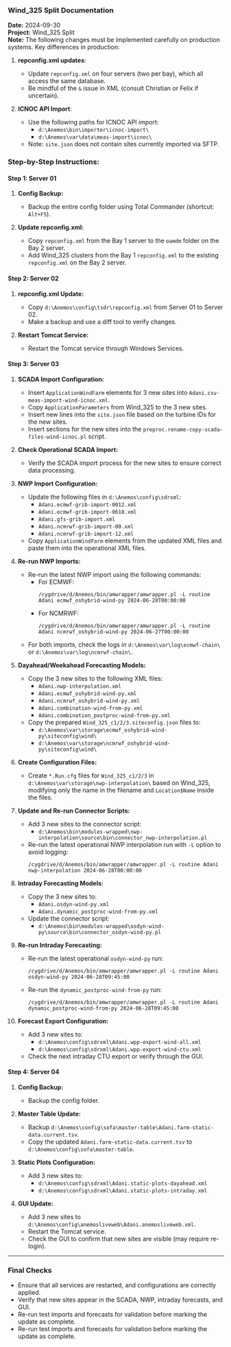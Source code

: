 ### Wind_325 Split Documentation

**Date:** 2024-09-30  
**Project:** Wind_325 Split  
**Note:** The following changes must be implemented carefully on production systems. Key differences in production:

1. **repconfig.xml updates**:
   - Update `repconfig.xml` on four servers (two per bay), which all access the same database.
   - Be mindful of the `&` issue in XML (consult Christian or Felix if uncertain).
  
2. **ICNOC API Import**:
   - Use the following paths for ICNOC API import:  
     - `d:\Anemos\bin\importer\icnoc-import\`  
     - `d:\Anemos\var\data\meas-import\icnoc\`  
   - Note: `site.json` does not contain sites currently imported via SFTP.

### Step-by-Step Instructions:

#### Step 1: Server 01

1. **Config Backup:**
   - Backup the entire config folder using Total Commander (shortcut: `Alt+F5`).
  
2. **Update repconfig.xml:**
   - Copy `repconfig.xml` from the Bay 1 server to the `oamdm` folder on the Bay 2 server.
   - Add Wind_325 clusters from the Bay 1 `repconfig.xml` to the existing `repconfig.xml` on the Bay 2 server.

#### Step 2: Server 02

1. **repconfig.xml Update:**
   - Copy `d:\Anemos\config\tsdr\repconfig.xml` from Server 01 to Server 02.
   - Make a backup and use a diff tool to verify changes.

2. **Restart Tomcat Service:**
   - Restart the Tomcat service through Windows Services.

#### Step 3: Server 03

1. **SCADA Import Configuration:**
   - Insert `ApplicationWindFarm` elements for 3 new sites into `Adani.csv-meas-import-wind-icnoc.xml`.
   - Copy `ApplicationParameters` from Wind_325 to the 3 new sites.
   - Insert new lines into the `site.json` file based on the turbine IDs for the new sites.
   - Insert sections for the new sites into the `preproc.rename-copy-scada-files-wind-icnoc.pl` script.

2. **Check Operational SCADA Import:**
   - Verify the SCADA import process for the new sites to ensure correct data processing.

3. **NWP Import Configuration:**
   - Update the following files in `d:\Anemos\config\sdrxml`:
     - `Adani.ecmwf-grib-import-0012.xml`
     - `Adani.ecmwf-grib-import-0618.xml`
     - `Adani.gfs-grib-import.xml`
     - `Adani.ncmrwf-grib-import-00.xml`
     - `Adani.ncmrwf-grib-import-12.xml`
   - Copy `ApplicationWindFarm` elements from the updated XML files and paste them into the operational XML files.

4. **Re-run NWP Imports:**
   - Re-run the latest NWP import using the following commands:
     - For ECMWF:  
       ```shell
       /cygdrive/d/Anemos/bin/amwrapper/amwrapper.pl -L routine Adani ecmwf_oshybrid-wind-py 2024-06-28T00:00:00
       ```
     - For NCMRWF:  
       ```shell
       /cygdrive/d/Anemos/bin/amwrapper/amwrapper.pl -L routine Adani ncmrwf_oshybrid-wind-py 2024-06-27T00:00:00
       ```
   - For both imports, check the logs in `d:\Anemos\var\log\ecmwf-chain\` or `d:\Anemos\var\log\ncmrwf-chain\`.

5. **Dayahead/Weekahead Forecasting Models:**
   - Copy the 3 new sites to the following XML files:
     - `Adani.nwp-interpolation.xml`
     - `Adani.ecmwf_oshybrid-wind-py.xml`
     - `Adani.ncmrwf_oshybrid-wind-py.xml`
     - `Adani.combination-wind-from-py.xml`
     - `Adani.combination_postproc-wind-from-py.xml`
   - Copy the prepared `Wind_325_c1/2/3.siteconfig.json` files to:
     - `d:\Anemos\var\storage\ecmwf_oshybrid-wind-py\siteconfig\wind\`
     - `d:\Anemos\var\storage\ncmrwf_oshybrid-wind-py\siteconfig\wind\`

6. **Create Configuration Files:**
   - Create `*.Run.cfg` files for `Wind_325_c1/2/3` in `d:\Anemos\var\storage\nwp-interpolation\` based on Wind_325, modifying only the name in the filename and `Location$Name` inside the files.

7. **Update and Re-run Connector Scripts:**
   - Add 3 new sites to the connector script:
     - `d:\Anemos\bin\modules-wrapped\nwp-interpolation\source\bin\connector_nwp-interpolation.pl`
   - Re-run the latest operational NWP interpolation run with `-L` option to avoid logging:
     ```shell
     /cygdrive/d/Anemos/bin/amwrapper/amwrapper.pl -L routine Adani nwp-interpolation 2024-06-28T00:00:00
     ```

8. **Intraday Forecasting Models:**
   - Copy the 3 new sites to:
     - `Adani.osdyn-wind-py.xml`
     - `Adani.dynamic_postproc-wind-from-py.xml`
   - Update the connector script:
     - `d:\Anemos\bin\modules-wrapped\osdyn-wind-py\source\bin\connector_osdyn-wind-py.pl`

9. **Re-run Intraday Forecasting:**
   - Re-run the latest operational `osdyn-wind-py` run:
     ```shell
     /cygdrive/d/Anemos/bin/amwrapper/amwrapper.pl -L routine Adani osdyn-wind-py 2024-06-28T09:45:00
     ```
   - Re-run the `dynamic_postproc-wind-from-py` run:
     ```shell
     /cygdrive/d/Anemos/bin/amwrapper/amwrapper.pl -L routine Adani dynamic_postproc-wind-from-py 2024-06-28T09:45:00
     ```

10. **Forecast Export Configuration:**
    - Add 3 new sites to:
      - `d:\Anemos\config\sdrxml\Adani.wpp-export-wind-all.xml`
      - `d:\Anemos\config\sdrxml\Adani.wpp-export-wind-ctu.xml`
    - Check the next intraday CTU export or verify through the GUI.

#### Step 4: Server 04

1. **Config Backup:**
   - Backup the config folder.

2. **Master Table Update:**
   - Backup `d:\Anemos\config\sofa\master-table\Adani.farm-static-data.current.tsv`.
   - Copy the updated `Adani.farm-static-data.current.tsv` to `d:\Anemos\config\sofa\master-table`.

3. **Static Plots Configuration:**
   - Add 3 new sites to:
     - `d:\Anemos\config\sdrxml\Adani.static-plots-dayahead.xml`
     - `d:\Anemos\config\sdrxml\Adani.static-plots-intraday.xml`

4. **GUI Update:**
   - Add 3 new sites to `d:\Anemos\config\anemosliveweb\Adani.anemosliveweb.xml`.
   - Restart the Tomcat service.
   - Check the GUI to confirm that new sites are visible (may require re-login).

---

### Final Checks

- Ensure that all services are restarted, and configurations are correctly applied.
- Verify that new sites appear in the SCADA, NWP, intraday forecasts, and GUI.
- Re-run test imports and forecasts for validation before marking the update as complete.
- Re-run test imports and forecasts for validation before marking the update as complete.
